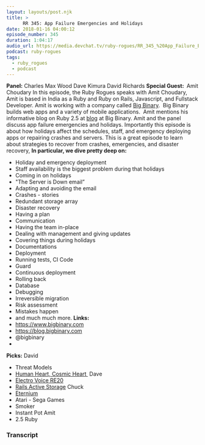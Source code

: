 ```yaml
---
layout: layouts/post.njk
title: >
      RR 345: App Failure Emergencies and Holidays
date: 2018-01-16 04:00:12
episode_number: 345
duration: 1:04:17
audio_url: https://media.devchat.tv/ruby-rogues/RR_345_%20App_Failure_Emergencies_and_Holidays.mp3
podcast: ruby-rogues
tags: 
  - ruby_rogues
  - podcast
---
```


 **Panel:** Charles Max Wood Dave Kimura David Richards **Special Guest:&nbsp;** Amit Choudary In this episode, the Ruby Rogues speaks with Amit Choudary, Amit is based in India as a Ruby and Ruby on Rails, Javascript, and Fullstack Developer. Amit is working with a company called [Big Binary](https://www.bigbinary.com).&nbsp; Big Binary builds web apps and a variety of mobile applications.&nbsp; Amit mentions his informative blog on Ruby 2.5 at [blog](https://blog.bigbinary.com) at Big Binary. Amit and the panel discuss app failure emergencies and holidays. Importantly this episode is about how holidays affect the schedules, staff, and emergency deploying apps or repairing crashes and servers. This is a great episode to learn about strategies to recover from crashes, emergencies, and disaster recovery, **In particular, we dive pretty deep on:**
- Holiday and emergency deployment
- Staff availability is the biggest problem during that holidays
- Coming in on holidays
- "The Server is Down email”
- Adapting and avoiding the email
- Crashes - stories
- Redundant storage array
- Disaster recovery
- Having a plan
- Communication
- Having the team in-place
- Dealing with management and giving updates
- Covering things during holidays
- Documentations
- Deployment
- Running tests, CI Code
- Guard
- Continuous deployment
- Rolling back
- Database
- Debugging
- Irreversible migration
- Risk assessment
- Mistakes happen
- and much much more.
**Links:&nbsp;**
- https://www.bigbinary.com
- https://blog.bigbinary.com
- @bigbinary
- 
**Picks:** David
- Threat Models
- [Human Heart, Cosmic Heart&nbsp;](https://www.amazon.com/Human-Heart-Cosmic-Understand-Cardiovascular/dp/1603586199/ref=sr_1_1?ie=UTF8&qid=1516078263&sr=8-1&keywords=human+heart+cosmic+heart)
Dave
- [Electro Voice RE20](https://www.amazon.com/s/?ie=UTF8&keywords=electro-voice+re20&tag=googhydr-20&index=aps&hvadid=178342606223&hvpos=1t2&hvnetw=g&hvrand=13802965029594655908&hvpone=&hvptwo=&hvqmt=e&hvdev=c&hvdvcmdl=&hvlocint=&hvlocphy=9028550&hvtargid=aud-397161105788:kwd-721212405&ref=pd_sl_1n0v3w1c01_e)
- [Rails Active Storage](https://github.com/rails/activestorage)
Chuck
- [Eternium](https://www.eterniumgame.com)
- Atari - Sega Games
- Smoker
- Instant Pot
Amit
- 2.5 Ruby


### Transcript


